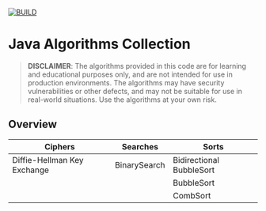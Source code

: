 [![BUILD](https://github.com/laurinbirchler/algorithms/actions/workflows/maven.yml/badge.svg)](https://github.com/laurinbirchler/algorithms/actions/workflows/maven.yml)

# Java Algorithms Collection

> **DISCLAIMER**: The algorithms provided in this code are for learning and educational purposes only, and are not
> intended for use in production environments. The algorithms may have security vulnerabilities or other defects, and may
> not be suitable for use in real-world situations. Use the algorithms at your own risk.

## Overview

| Ciphers                     | Searches     | Sorts                    |
|-----------------------------|--------------|--------------------------|
| Diffie-Hellman Key Exchange | BinarySearch | Bidirectional BubbleSort |
|                             |              | BubbleSort               |
|                             |              | CombSort                 |   
